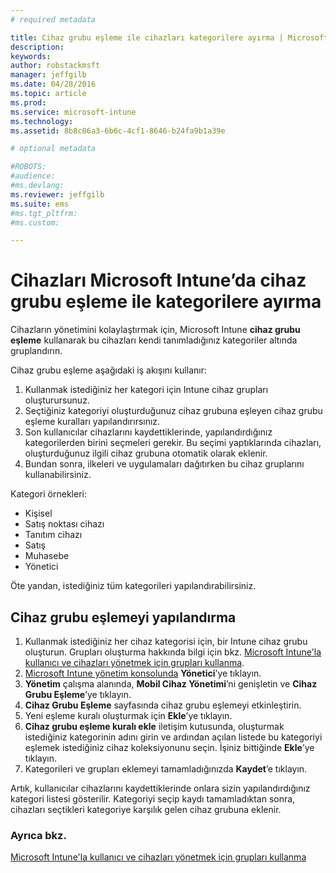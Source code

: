 ```yaml
---
# required metadata

title: Cihaz grubu eşleme ile cihazları kategorilere ayırma | Microsoft Intune
description:
keywords:
author: robstackmsft
manager: jeffgilb
ms.date: 04/28/2016
ms.topic: article
ms.prod:
ms.service: microsoft-intune
ms.technology:
ms.assetid: 8b8c06a3-6b6c-4cf1-8646-b24fa9b1a39e

# optional metadata

#ROBOTS:
#audience:
#ms.devlang:
ms.reviewer: jeffgilb
ms.suite: ems
#ms.tgt_pltfrm:
#ms.custom:

---
```


# Cihazları Microsoft Intune’da cihaz grubu eşleme ile kategorilere ayırma
Cihazların yönetimini kolaylaştırmak için, Microsoft Intune **cihaz grubu eşleme** kullanarak bu cihazları kendi tanımladığınız kategoriler altında gruplandırın. 

Cihaz grubu eşleme aşağıdaki iş akışını kullanır:
1. Kullanmak istediğiniz her kategori için Intune cihaz grupları oluşturursunuz.
2. Seçtiğiniz kategoriyi oluşturduğunuz cihaz grubuna eşleyen cihaz grubu eşleme kuralları yapılandırırsınız.
3. Son kullanıcılar cihazlarını kaydettiklerinde, yapılandırdığınız kategorilerden birini seçmeleri gerekir. Bu seçimi yaptıklarında cihazları, oluşturduğunuz ilgili cihaz grubuna otomatik olarak eklenir.
4. Bundan sonra, ilkeleri ve uygulamaları dağıtırken bu cihaz gruplarını kullanabilirsiniz.

Kategori örnekleri:
* Kişisel
* Satış noktası cihazı
* Tanıtım cihazı
* Satış
* Muhasebe
* Yönetici

Öte yandan, istediğiniz tüm kategorileri yapılandırabilirsiniz.

## Cihaz grubu eşlemeyi yapılandırma
1. Kullanmak istediğiniz her cihaz kategorisi için, bir Intune cihaz grubu oluşturun. Grupları oluşturma hakkında bilgi için bkz. [Microsoft Intune'la kullanıcı ve cihazları yönetmek için grupları kullanma](use-groups-to-manage-users-and-devices-with-microsoft-intune.md).
2. [Microsoft Intune yönetim konsolunda](https://manage.microsoft.com) **Yönetici**’ye tıklayın.
3. **Yönetim** çalışma alanında, **Mobil Cihaz Yönetimi**’ni genişletin ve **Cihaz Grubu Eşleme**’ye tıklayın.
4. **Cihaz Grubu Eşleme** sayfasında cihaz grubu eşlemeyi etkinleştirin.
5. Yeni eşleme kuralı oluşturmak için **Ekle**’ye tıklayın.
6. **Cihaz grubu eşleme kuralı ekle** iletişim kutusunda, oluşturmak istediğiniz kategorinin adını girin ve ardından açılan listede bu kategoriyi eşlemek istediğiniz cihaz koleksiyonunu seçin. İşiniz bittiğinde **Ekle**’ye tıklayın.
7. Kategorileri ve grupları eklemeyi tamamladığınızda **Kaydet**’e tıklayın.

Artık, kullanıcılar cihazlarını kaydettiklerinde onlara sizin yapılandırdığınız kategori listesi gösterilir. Kategoriyi seçip kaydı tamamladıktan sonra, cihazları seçtikleri kategoriye karşılık gelen cihaz grubuna eklenir.

### Ayrıca bkz.
[Microsoft Intune'la kullanıcı ve cihazları yönetmek için grupları kullanma](use-groups-to-manage-users-and-devices-with-microsoft-intune.md)

<!--HONumber=May16_HO2-->



